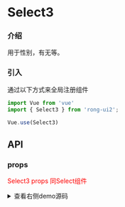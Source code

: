 # Select3

<div class="r-doc-card">

### 介绍
用于性别，有无等。
</div>


<div class="r-doc-card">

### 引入
通过以下方式来全局注册组件
```js
import Vue from 'vue'
import { Select3 } from 'rong-ui2';

Vue.use(Select3)
```
</div>



## API
<div class="r-doc-card">

### props
<font color="red">Select3 props 同Select组件</font>
</div>



<details>
  <summary>查看右侧demo源码</summary>
  <div class="r-doc-card">
  {{demo}}
  </div>
</details>
